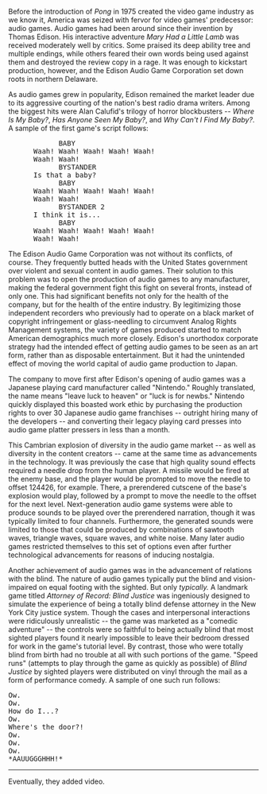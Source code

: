 Before the introduction of <cite>Pong</cite>
in 1975 created the video game industry
as we know it,
America was seized with fervor
for video games' predecessor:
audio games.
Audio games had been around
since their invention by Thomas Edison.
His interactive adventure <cite>Mary Had a Little Lamb</cite>
was received moderately well by critics.
Some praised its deep ability tree
and multiple endings,
while others feared their own words being used against them
and destroyed the review copy in a rage.
It was enough to kickstart production,
however,
and the Edison Audio Game Corporation
set down roots in northern Delaware.

As audio games grew in popularity,
Edison remained the market leader
due to its aggressive courting
of the nation's best radio drama writers.
Among the biggest hits were Alan Calufid's trilogy
of horror blockbusters --
<cite>Where Is My Baby?</cite>,
<cite>Has Anyone Seen My Baby?</cite>,
and <cite>Why Can't I Find My Baby?</cite>.
A sample of the first game's script follows:

<pre>
            BABY
      Waah! Waah! Waah! Waah! Waah!
      Waah! Waah!
            BYSTANDER
      Is that a baby?
            BABY
      Waah! Waah! Waah! Waah! Waah!
      Waah! Waah!
            BYSTANDER 2
      I think it is...
            BABY
      Waah! Waah! Waah! Waah! Waah!
      Waah! Waah!
</pre>

The Edison Audio Game Corporation
was not without its conflicts,
of course.
They frequently butted heads
with the United States government
over violent and sexual content in audio games.
Their solution to this problem
was to open the production of audio games
to any manufacturer,
making the federal government fight this fight
on several fronts,
instead of only one.
This had significant benefits
not only for the health of the company,
but for the health of the entire industry.
By legitimizing those independent recorders
who previously had to operate
on a black market of copyright infringement
or glass-needling
to circumvent Analog Rights Management systems,
the variety of games produced started to match
American demographics much more closely.
Edison's unorthodox corporate strategy
had the intended effect of getting audio games
to be seen as an art form,
rather than as disposable entertainment.
But it had the unintended effect
of moving the world capital of audio game production
to Japan.

The company to move first
after Edison's opening of audio games
was a Japanese playing card manufacturer
called "Nintendo."
Roughly translated,
the name means "leave luck to heaven"
or "luck is for newbs."
Nintendo quickly displayed this boasted work ethic
by purchasing the production rights
to over 30 Japanese audio game franchises --
outright hiring many of the developers --
and converting their legacy playing card presses
into audio game platter pressers
in less than a month.

This Cambrian explosion of diversity
in the audio game market --
as well as diversity in the content creators --
came at the same time as advancements
in the technology.
It was previously the case that high quality
sound effects required a needle drop
from the human player.
A missile would be fired at the enemy base,
and the player would be prompted to move the needle
to offset 124426, for example.
There,
a prerendered cutscene of the base's explosion
would play,
followed by a prompt to move the needle
to the offset for the next level.
Next-generation audio game systems
were able to produce sounds to be played
over the prerendered narration,
though it was typically limited to four channels.
Furthermore,
the generated sounds were limited to
those that could be produced by combinations
of sawtooth waves,
triangle waves,
square waves,
and white noise.
Many later audio games restricted themselves
to this set of options
even after further technological advancements
for reasons of inducing nostalgia.

Another achievement of audio games
was in the advancement of relations with the blind.
The nature of audio games
typically put the blind and vision-impaired
on equal footing with the sighted.
But only *typically.*
A landmark game titled <cite>Attorney of Record: Blind Justice</cite>
was ingeniously designed to simulate
the experience of being
a totally blind defense attorney
in the New York City justice system.
Though the cases
and interpersonal interactions were ridiculously unrealistic --
the game was marketed as a "comedic adventure" --
the controls were so faithful
to being actually blind
that most sighted players
found it nearly impossible
to leave their bedroom dressed for work
in the game's tutorial level.
By contrast, 
those who were totally blind from birth
had no trouble at all with such portions
of the game.
"Speed runs"
(attempts to play through the game as quickly as possible)
of <cite>Blind Justice</cite>
by sighted players were distributed on vinyl
through the mail
as a form of performance comedy.
A sample of one such run follows:

<pre>
Ow.
Ow.
How do I...?
Ow.
Where's the door?!
Ow.
Ow.
Ow.
*AAUUGGGHHH!*
</pre>



* * *

Eventually,
they added video.
